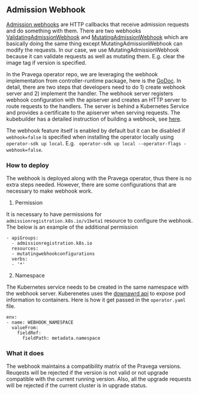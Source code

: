 ## Admission Webhook

[Admission webhooks](https://kubernetes.io/docs/reference/access-authn-authz/extensible-admission-controllers/) are HTTP callbacks that receive admission requests and do something with them.
There are  two webhooks [ValidatingAdmissionWebhook](https://kubernetes.io/docs/reference/access-authn-authz/admission-controllers/#validatingadmissionwebhook) and 
[MutatingAdmissionWebhook](https://kubernetes.io/docs/reference/access-authn-authz/admission-controllers/#mutatingadmissionwebhook) which are basically 
doing the same thing except MutatingAdmissionWebhook can modify the requests. In our case, we use MutatingAdmissionWebhook because it can validate requests as well as mutating them. E.g. clear the image tag 
if version is specified.

In the Pravega operator repo, we are leveraging the webhook implementation from controller-runtime package, here is the [GoDoc](https://godoc.org/sigs.k8s.io/controller-runtime/pkg/webhook). 
In detail, there are two steps that developers need to do 1) create webhook server and 2) implement the handler.
The webhook server registers webhook configuration with the apiserver and creates an HTTP server to route requests to the handlers.
The server is behind a Kubernetes Service and provides a certificate to the apiserver when serving requests. The kubebuilder has a detailed instruction of 
building a webhook, see [here](https://github.com/kubernetes-sigs/kubebuilder/blob/86026527c754a144defa6474af6fb352143b9270/docs/book/beyond_basics/sample_webhook.md).

The webhook feature itself is enabled by default but it can be disabled if `webhook=false` is specified when installing the 
operator locally using `operator-sdk up local`. E.g. ` operator-sdk up local --operator-flags -webhook=false`.

### How to deploy
The webhook is deployed along with the Pravega operator, thus there is no extra steps needed. However, there are some configurations that are necessary to make webhook work.

1. Permission

It is necessary to have permissions for `admissionregistration.k8s.io/v1beta1` resource to configure the webhook. The below is
an example of the additional permission
```
- apiGroups:
  - admissionregistration.k8s.io
  resources:
  - mutatingwebhookconfigurations
  verbs:
  - '*'
```

2. Namespace

The Kubernetes service needs to be created in the same namespace with the webhook server. 
Kuberenetes uses the [downawrd api](https://kubernetes.io/docs/tasks/inject-data-application/downward-api-volume-expose-pod-information/#the-downward-api)
to expose pod information to containers. Here is how it get passed in the `operator.yaml` file.
```
env:
- name: WEBHOOK_NAMESPACE
  valueFrom:
    fieldRef:
      fieldPath: metadata.namespace
```

### What it does
The webhook maintains a compatibility matrix of the Pravega versions. Reuqests will be rejected if the version is not valid or not upgrade compatible 
with the current running version. Also, all the upgrade requests will be rejected if the current cluster is in upgrade status.  


